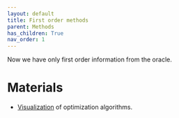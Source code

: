 ```yaml
---
layout: default
title: First order methods
parent: Methods
has_children: True
nav_order: 1
---
```


Now we have only first order information from the oracle.

# Materials

* [Visualization](https://bl.ocks.org/EmilienDupont/aaf429be5705b219aaaf8d691e27ca87) of optimization algorithms.
